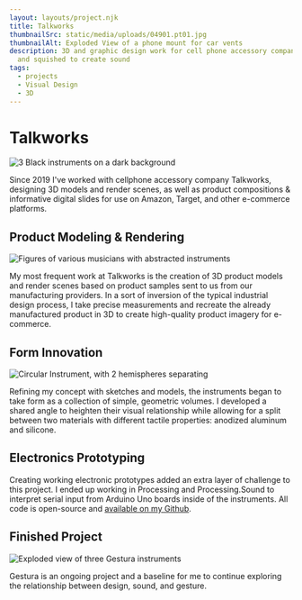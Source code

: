 ```yaml
---
layout: layouts/project.njk
title: Talkworks
thumbnailSrc: static/media/uploads/04901.pt01.jpg
thumbnailAlt: Exploded View of a phone mount for car vents
description: 3D and graphic design work for cell phone accessory company Talkworks
  and squished to create sound
tags:
  - projects
  - Visual Design
  - 3D
---
```

# Talkworks

![3 Black instruments on a dark background](static/media/uploads/all-3_lightbg.jpg "Gestura")

Since 2019 I've worked with cellphone accessory company Talkworks, designing 3D models and render scenes, as well as product compositions & informative digital slides for use on Amazon, Target, and other e-commerce platforms. 

## Product Modeling & Rendering

![Figures of various musicians with abstracted instruments](static/media/uploads/gesture_study.png "Gesture Study")

My most frequent work at Talkworks is the creation of 3D product models and render scenes based on product samples sent to us from our manufacturing providers. In a sort of inversion of the typical industrial design process, I take precise measurements and recreate the already manufactured product in 3D to create high-quality product imagery for e-commerce.

## Form Innovation

![Circular Instrument, with 2 hemispheres separating](static/media/uploads/both_instr.jpg "Gestura Wave")

Refining my concept with sketches and models, the instruments began to take form as a collection of simple, geometric volumes. I developed a shared angle to heighten their visual relationship while allowing for a split between two materials with different tactile properties: anodized aluminum and silicone. 

## Electronics Prototyping

Creating working electronic prototypes added an extra layer of challenge to this project. I ended up working in Processing and Processing.Sound to interpret serial input from Arduino Uno boards inside of the instruments. All code is open-source and [available on my Github](https://github.com/mcdeeda/Gestura).

## Finished Project

![Exploded view of three Gestura instruments](static/media/uploads/brochure_2.jpg "Exploded views")

Gestura is an ongoing project and a baseline for me to continue exploring the relationship between design, sound, and gesture. 